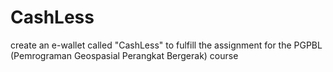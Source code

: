 # CashLess
create an e-wallet called "CashLess" to fulfill the assignment for the PGPBL (Pemrograman Geospasial Perangkat Bergerak) course
